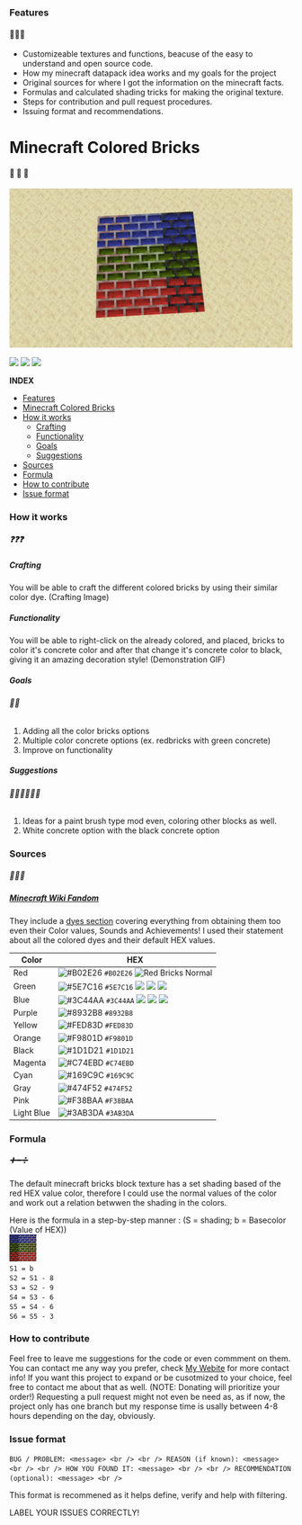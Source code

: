 ### Features
#### 🌟🌟🌟
- Customizeable textures and functions, beacuse of the easy to understand and open source code.
- How my minecraft datapack idea works and my goals for the project
- Original sources for where I got the information on the minecraft facts.
- Formulas and calculated shading tricks for making the original texture.
- Steps for contribution and pull request procedures.
- Issuing format and recommendations.

# Minecraft Colored Bricks
#### 🧱 🧱 🧱
![](https://github.com/LudwigBooysen/MC-ColoredBricks/blob/main/Images/colored_bricks_rgb.jpeg)

![](https://img.shields.io/github/stars/ludwigbooysen/MC-ColoredBricks.svg) ![](https://img.shields.io/github/forks/ludwigbooysen/MC-ColoredBricks.png.svg) ![](https://img.shields.io/github/issues/ludwigbooysen/MC-ColoredBricks.svg) 

**INDEX**

- [Features](#Features)
- [Minecraft Colored Bricks](#Minecraft-Colored-Bricks)
- [How it works](#How-it-works)
  - [Crafting](#Crafting)
  - [Functionality](#Functionality)
  - [Goals](#Goals)
  - [Suggestions](#Suggestions)
- [Sources](#Sources)
- [Formula](#Formula)
- [How to contribute](#How-to-contribute)
- [Issue format](#Issue-format)

### How it works
##### ❓❓❓
##### Crafting
You will be able to craft the different colored bricks by using their similar color dye.
(Crafting Image)

##### Functionality
You will be able to right-click on the already colored, and placed, bricks to color it's concrete color and after that change it's concrete color to black, giving it an amazing decoration style!
(Demonstration GIF)

##### Goals
###### 🎯🎯
1. Adding all the color bricks options
2. Multiple color concrete options (ex. redbricks with green concrete)
3. Improve on functionality

##### Suggestions
###### 🤷🏻‍♂️🤷🏻‍♂️
1. Ideas for a paint brush type mod even, coloring other blocks as well.
2. White concrete option with the black concrete option

### Sources
##### 📃📃📃
##### [Minecraft Wiki Fandom](https://minecraft.fandom.com/wiki) 
They include a [dyes section](https://minecraft.fandom.com/wiki/Dye) covering everything from obtaining them too even their Color values, Sounds and Achievements!
I used their statement about all the colored dyes and their default HEX values.

|Color|HEX|
|-----------|---------|
|Red|![#B02E26](https://via.placeholder.com/15/B02E26/B02E26.png) `#B02E26` <img src="https://github.com/LudwigBooysen/MC-ColoredBricks/tree/main/Bricks-Resourcepack/assets/minecraft/textures/custom/red_bricks/red_bricks_normal.svg" alt="Red Bricks Normal" width="40" height="40"/>|
|Green|![#5E7C16](https://via.placeholder.com/15/5E7C16/5E7C16.png) `#5E7C16` ![](https://github.com/LudwigBooysen/MC-ColoredBricks/tree/main/Bricks-Resourcepack/assets/minecraft/textures/custom/green_bricks/green_bricks_normal.png) ![](https://github.com/LudwigBooysen/MC-ColoredBricks/tree/main/Bricks-Resourcepack/assets/minecraft/textures/custom/green_bricks/green_bricks_colored.png) ![](https://github.com/LudwigBooysen/MC-ColoredBricks/tree/main/Bricks-Resourcepack/assets/minecraft/textures/custom/green_bricks/green_bricks_black.png)|
|Blue|![#3C44AA](https://via.placeholder.com/15/3C44AA/3C44AA.png) `#3C44AA` ![](https://github.com/LudwigBooysen/MC-ColoredBricks/tree/main/Bricks-Resourcepack/assets/minecraft/textures/custom/blue_bricks/blue_bricks_normal.png) ![](https://github.com/LudwigBooysen/MC-ColoredBricks/tree/main/Bricks-Resourcepack/assets/minecraft/textures/custom/blue_bricks/blue_bricks_colored.png) ![](https://github.com/LudwigBooysen/MC-ColoredBricks/tree/main/Bricks-Resourcepack/assets/minecraft/textures/custom/blue_bricks/blue_bricks_black.png)|
|Purple|![#8932B8](https://via.placeholder.com/15/8932B8/8932B8.png) `#8932B8`|
|Yellow|![#FED83D](https://via.placeholder.com/15/FED83D/FED83D.png) `#FED83D`|
|Orange|![#F9801D](https://via.placeholder.com/15/F9801D/F9801D.png) `#F9801D`|
|Black|![#1D1D21](https://via.placeholder.com/15/1D1D21/1D1D21.png) `#1D1D21`|
|Magenta|![#C74EBD](https://via.placeholder.com/15/C74EBD/C74EBD.png) `#C74EBD`|
|Cyan|![#169C9C](https://via.placeholder.com/15/169C9C/169C9C.png) `#169C9C`|
|Gray|![#474F52](https://via.placeholder.com/15/474F52/474F52.png) `#474F52`|
|Pink|![#F38BAA](https://via.placeholder.com/15/F38BAA/F38BAA.png) `#F38BAA`|
|Light Blue|![#3AB3DA](https://via.placeholder.com/15/3AB3DA/3AB3DA.png) `#3AB3DA`|

### Formula
##### ➕➖➗
The default minecraft bricks block texture has a set shading based of the red HEX value color, therefore I could use the normal values of the color and work out a relation betwwen the shading in the colors.

Here is the formula in a step-by-step manner :
(S = shading; b = Basecolor (Value of HEX)) <br />
![](https://github.com/LudwigBooysen/MC-ColoredBricks/blob/main/Images/pack.png) <br />
`S1 = b` <br />
`S2 = S1 - 8` <br />
`S3 = S2 - 9` <br />
`S4 = S3 - 6` <br />
`S5 = S4 - 6` <br />
`S6 = S5 - 3` <br />

### How to contribute

Feel free to leave me suggestions for the code or even commment on them. You can contact me any way you prefer, check [My Webite](https://github.ludwigbooysen.io/index.html) for more contact info!
If you want this project to expand or be cusotmized to your choice, feel free to contact me about that as well. (NOTE: Donating will prioritize your order!)
Requesting a pull request might not even be need as, as if now, the project only has one branch but my response time is usally between 4-8 hours depending on the day, obviously.

### Issue format

`BUG / PROBLEM: <message> <br />
<br />
REASON (if known): <message> <br />
<br />
HOW YOU FOUND IT: <message> <br />
<br />
RECOMMENDATION (optional): <message> <br />`

This format is recommened as it helps define, verify and help with filtering.

LABEL YOUR ISSUES CORRECTLY!
